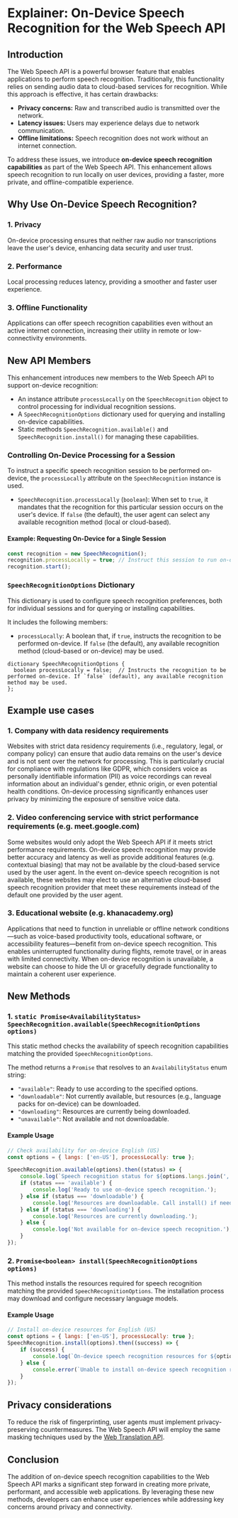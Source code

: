 # Explainer: On-Device Speech Recognition for the Web Speech API

## Introduction

The Web Speech API is a powerful browser feature that enables applications to perform speech recognition. Traditionally, this functionality relies on sending audio data to cloud-based services for recognition. While this approach is effective, it has certain drawbacks:

- **Privacy concerns:** Raw and transcribed audio is transmitted over the network.
- **Latency issues:** Users may experience delays due to network communication.
- **Offline limitations:** Speech recognition does not work without an internet connection.

To address these issues, we introduce **on-device speech recognition capabilities** as part of the Web Speech API. This enhancement allows speech recognition to run locally on user devices, providing a faster, more private, and offline-compatible experience.

## Why Use On-Device Speech Recognition?
 
### 1. **Privacy**
On-device processing ensures that neither raw audio nor transcriptions leave the user's device, enhancing data security and user trust.

### 2. **Performance**
Local processing reduces latency, providing a smoother and faster user experience.

### 3. **Offline Functionality**
Applications can offer speech recognition capabilities even without an active internet connection, increasing their utility in remote or low-connectivity environments.
## New API Members

This enhancement introduces new members to the Web Speech API to support on-device recognition:

*   An instance attribute `processLocally` on the `SpeechRecognition` object to control processing for individual recognition sessions.
*   A `SpeechRecognitionOptions` dictionary used for querying and installing on-device capabilities.
*   Static methods `SpeechRecognition.available()` and `SpeechRecognition.install()` for managing these capabilities.

### Controlling On-Device Processing for a Session

To instruct a specific speech recognition session to be performed on-device, the `processLocally` attribute on the `SpeechRecognition` instance is used.

- `SpeechRecognition.processLocally` (`boolean`): When set to `true`, it mandates that the recognition for this particular session occurs on the user's device. If `false` (the default), the user agent can select any available recognition method (local or cloud-based).

#### Example: Requesting On-Device for a Single Session
```javascript
const recognition = new SpeechRecognition();
recognition.processLocally = true; // Instruct this session to run on-device
recognition.start();
```

### `SpeechRecognitionOptions` Dictionary

This dictionary is used to configure speech recognition preferences, both for individual sessions and for querying or installing capabilities.

It includes the following members:

- `processLocally`: A boolean that, if `true`, instructs the recognition to be performed on-device. If `false` (the default), any available recognition method (cloud-based or on-device) may be used.

```idl
dictionary SpeechRecognitionOptions {
  boolean processLocally = false;  // Instructs the recognition to be performed on-device. If `false` (default), any available recognition method may be used.
};
```

## Example use cases
### 1. Company with data residency requirements
Websites with strict data residency requirements (i.e., regulatory, legal, or company policy) can ensure that audio data remains on the user's device and is not sent over the network for processing. This is particularly crucial for compliance with regulations like GDPR, which considers voice as personally identifiable information (PII) as voice recordings can reveal information about an individual's gender, ethnic origin, or even potential health conditions. On-device processing significantly enhances user privacy by minimizing the exposure of sensitive voice data.

### 2. Video conferencing service with strict performance requirements (e.g. meet.google.com)
Some websites would only adopt the Web Speech API if it meets strict performance requirements. On-device speech recognition may provide better accuracy and latency as well as provide additional features (e.g. contextual biasing) that may not be available by the cloud-based service used by the user agent. In the event on-device speech recognition is not available, these websites may elect to use an alternative cloud-based speech recognition provider that meet these requirements instead of the default one provided by the user agent.

### 3. Educational website (e.g. khanacademy.org)
Applications that need to function in unreliable or offline network conditions—such as voice-based productivity tools, educational software, or accessibility features—benefit from on-device speech recognition. This enables uninterrupted functionality during flights, remote travel, or in areas with limited connectivity. When on-device recognition is unavailable, a website can choose to hide the UI or gracefully degrade functionality to maintain a coherent user experience.

## New Methods

### 1. `static Promise<AvailabilityStatus> SpeechRecognition.available(SpeechRecognitionOptions options)`
This static method checks the availability of speech recognition capabilities matching the provided `SpeechRecognitionOptions`.

The method returns a `Promise` that resolves to an `AvailabilityStatus` enum string:
- `"available"`: Ready to use according to the specified options.
- `"downloadable"`: Not currently available, but resources (e.g., language packs for on-device) can be downloaded.
- `"downloading"`: Resources are currently being downloaded.
- `"unavailable"`: Not available and not downloadable.

#### Example Usage
```javascript
// Check availability for on-device English (US)
const options = { langs: ['en-US'], processLocally: true };

SpeechRecognition.available(options).then((status) => {
    console.log(`Speech recognition status for ${options.langs.join(', ')} (on-device): ${status}.`);
    if (status === 'available') {
        console.log('Ready to use on-device speech recognition.');
    } else if (status === 'downloadable') {
        console.log('Resources are downloadable. Call install() if needed.');
    } else if (status === 'downloading') {
        console.log('Resources are currently downloading.');
    } else {
        console.log('Not available for on-device speech recognition.');
    }
});
```

### 2. `Promise<boolean> install(SpeechRecognitionOptions options)`
This method installs the resources required for speech recognition matching the provided `SpeechRecognitionOptions`. The installation process may download and configure necessary language models.

#### Example Usage
```javascript
// Install on-device resources for English (US)
const options = { langs: ['en-US'], processLocally: true };
SpeechRecognition.install(options).then((success) => {
    if (success) {
        console.log(`On-device speech recognition resources for ${options.langs.join(', ')} installed successfully.`);
    } else {
        console.error(`Unable to install on-device speech recognition resources for ${options.langs.join(', ')}. This could be due to unsupported languages or download issues.`);
    }
});
```

## Privacy considerations
To reduce the risk of fingerprinting, user agents must implement privacy-preserving countermeasures. The Web Speech API will employ the same masking techniques used by the [Web Translation API](https://github.com/webmachinelearning/writing-assistance-apis/pull/47).

## Conclusion
The addition of on-device speech recognition capabilities to the Web Speech API marks a significant step forward in creating more private, performant, and accessible web applications. By leveraging these new methods, developers can enhance user experiences while addressing key concerns around privacy and connectivity.